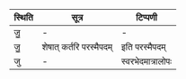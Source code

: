 | स्थिति | सूत्र | टिप्पणी |
| ----- | ------- | ------ |
| जु॒ | - | - |
| जु॒ | शेषात् कर्तरि परस्मैपदम् | इति परस्मैपदम् |
| जु | - | स्वरभेदमात्रालोपः |
